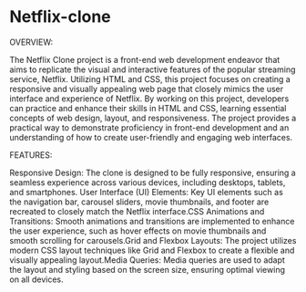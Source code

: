 # Netflix-clone

OVERVIEW:

The Netflix Clone project is a front-end web development endeavor that aims to replicate the visual and interactive features of the popular streaming service, Netflix. Utilizing HTML and CSS, this project focuses on creating a responsive and visually appealing web page that closely mimics the user interface and experience of Netflix. By working on this project, developers can practice and enhance their skills in HTML and CSS, learning essential concepts of web design, layout, and responsiveness. The project provides a practical way to demonstrate proficiency in front-end development and an understanding of how to create user-friendly and engaging web interfaces.

FEATURES:

Responsive Design: The clone is designed to be fully responsive, ensuring a seamless experience across various devices, including desktops, tablets, and smartphones.
User Interface (UI) Elements: Key UI elements such as the navigation bar, carousel sliders, movie thumbnails, and footer are recreated to closely match the Netflix interface.CSS Animations and Transitions: Smooth animations and transitions are implemented to enhance the user experience, such as hover effects on movie thumbnails and smooth scrolling for carousels.Grid and Flexbox Layouts: The project utilizes modern CSS layout techniques like Grid and Flexbox to create a flexible and visually appealing layout.Media Queries: Media queries are used to adapt the layout and styling based on the screen size, ensuring optimal viewing on all devices.

